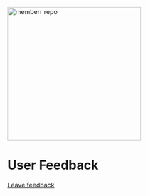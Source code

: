 <p align="left">
<img src="https://github.com/memberrxyz/foundation/blob/main/apps/www/public/images/logo-dark.png" alt="memberr repo" width="300"/>
</p>

# User Feedback

[Leave feedback](https://github.com/memberrxyz/user-feedback/issues)
